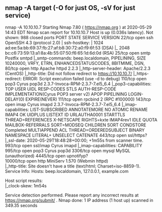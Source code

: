 nmap -A target
(-O for just OS, -sV for just service)
---
nmap -A 10.10.10.7
Starting Nmap 7.80 ( <https://nmap.org> ) at 2020-05-29 14:43 EDT
Nmap scan report for 10.10.10.7
Host is up (0.036s latency).
Not shown: 988 closed ports
PORT      STATE SERVICE    VERSION
22/tcp    open  ssh        OpenSSH 4.3 (protocol 2.0)
| ssh-hostkey: 
|   1024 ad:ee:5a:bb:69:37:fb:27:af:b8:30:72:a0:f9:6f:53 (DSA)
|_  2048 bc:c6:73:59:13:a1:8a:4b:55:07:50:f6:65:1d:6d:0d (RSA)
25/tcp    open  smtp       Postfix smtpd
|_smtp-commands: beep.localdomain, PIPELINING, SIZE 10240000, VRFY, ETRN, ENHANCEDSTATUSCODES, 8BITMIME, DSN, 
80/tcp    open  http       Apache httpd 2.2.3
|_http-server-header: Apache/2.2.3 (CentOS)
|_http-title: Did not follow redirect to <https://10.10.10.7/>
|_https-redirect: ERROR: Script execution failed (use -d to debug)
110/tcp   open  pop3       Cyrus pop3d 2.3.7-Invoca-RPM-2.3.7-7.el5_6.4
|_pop3-capabilities: TOP USER UIDL RESP-CODES STLS AUTH-RESP-CODE IMPLEMENTATION(Cyrus POP3 server v2) APOP PIPELINING LOGIN-DELAY(0) EXPIRE(NEVER)
111/tcp   open  rpcbind    2 (RPC #100000)
143/tcp   open  imap       Cyrus imapd 2.3.7-Invoca-RPM-2.3.7-7.el5_6.4
|_imap-capabilities: LIST-SUBSCRIBED ANNOTATEMORE NO ATOMIC RENAME IMAP4 OK UIDPLUS LISTEXT ID URLAUTHA0001 STARTTLS THREAD=REFERENCES X-NETSCAPE RIGHTS=kxte IMAP4rev1 IDLE QUOTA MAILBOX-REFERRALS SORT=MODSEQ CHILDREN SORT CONDSTORE Completed MULTIAPPEND ACL THREAD=ORDEREDSUBJECT BINARY NAMESPACE LITERAL+ UNSELECT CATENATE
443/tcp   open  ssl/https?
|_ssl-date: 2020-05-29T18:48:28+00:00; +1m55s from scanner time.
993/tcp   open  ssl/imap   Cyrus imapd
|_imap-capabilities: CAPABILITY
995/tcp   open  pop3       Cyrus pop3d
3306/tcp  open  mysql      MySQL (unauthorized)
4445/tcp  open  upnotifyp?                                                                    
10000/tcp open  http       MiniServ 1.570 (Webmin httpd)                                      
|_http-title: Site doesn't have a title (text/html; Charset=iso-8859-1).                      
Service Info: Hosts:  beep.localdomain, 127.0.0.1, example.com                                
                                                                                              
Host script results:                                                                          
|_clock-skew: 1m54s                                                                           
                                                                                              
Service detection performed. Please report any incorrect results at <https://nmap.org/submit/> .
Nmap done: 1 IP address (1 host up) scanned in 349.35 seconds 
